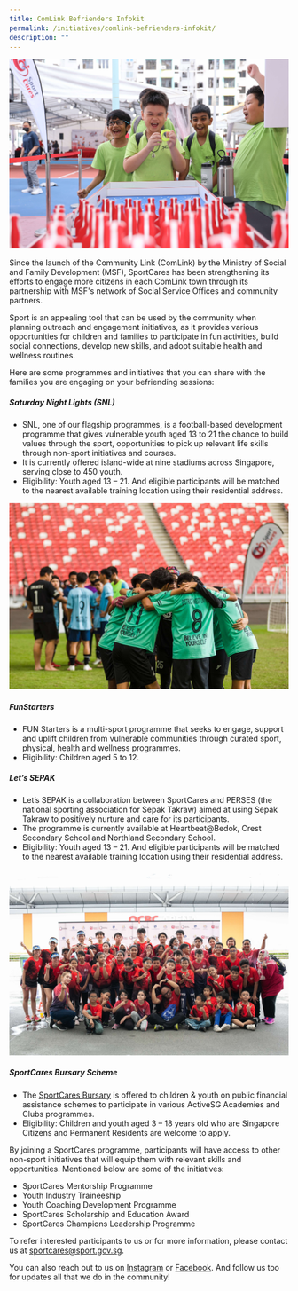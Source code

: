```yaml
---
title: ComLink Befrienders Infokit
permalink: /initiatives/comlink-befrienders-infokit/
description: ""
---
```

![](/images/Fun%20Starters%20attendees.jpg)

Since the launch of the Community Link (ComLink) by the Ministry of Social and Family Development (MSF), SportCares has been strengthening its efforts to engage more citizens in each ComLink town through its partnership with MSF's network of Social Service Offices and community partners.

Sport is an appealing tool that can be used by the community when planning outreach and engagement initiatives, as it provides various opportunities for children and families to participate in fun activities, build social connections, develop new skills, and adopt suitable health and wellness routines.

Here are some programmes and initiatives that you can share with the families you are engaging on your befriending sessions: 
##### Saturday Night Lights (SNL) 

* SNL, one of our flagship programmes, is a football-based development programme that gives vulnerable youth aged 13 to 21 the chance to build values through the sport, opportunities to pick up relevant life skills through non-sport initiatives and courses.
* It is currently offered island-wide at nine stadiums across Singapore, serving close to 450 youth.
* Eligibility: Youth aged 13 – 21. And eligible participants will be matched to the nearest available training location using their residential address.

![](/images/snl-2022-1.JPG)

##### FunStarters

* FUN Starters is a multi-sport programme that seeks to engage, support and uplift children from vulnerable communities through curated sport, physical, health and wellness programmes. &nbsp;&nbsp;
* Eligibility: Children aged 5 to 12.

##### Let’s SEPAK

* Let’s SEPAK is a collaboration between SportCares and PERSES (the national sporting association for Sepak Takraw) aimed at using Sepak Takraw to positively nurture and care for its participants.
* The programme is currently available at Heartbeat@Bedok, Crest Secondary School and Northland Secondary School.
* Eligibility: Youth aged 13 – 21. And eligible participants will be matched to the nearest available training location using their residential address.


![](/images/duathlon_2.JPG)

##### SportCares Bursary Scheme

* The [SportCares Bursary](https://sportcares.sportsingapore.gov.sg/initiatives/sportcaresbursary/) is offered to children &amp; youth on public financial assistance schemes to participate in various ActiveSG Academies and Clubs programmes. &nbsp;
* Eligibility: Children and youth aged 3 – 18 years old who are Singapore Citizens and Permanent Residents are welcome to apply. 

By joining a SportCares programme, participants will have access to other non-sport initiatives that will equip them with relevant skills and opportunities. Mentioned below are some of the initiatives:  

* SportCares Mentorship Programme
* Youth Industry Traineeship 
* Youth Coaching Development Programme
* SportCares Scholarship and Education Award
* SportCares Champions Leadership Programme

To refer interested participants to us or for more information, please contact us at [sportcares@sport.gov.sg](mailto:sportcares@sport.gov.sg). 

You can also reach out to us on [Instagram](https://www.instagram.com/sportcares/) or [Facebook](https://www.facebook.com/SportCaresSG). And follow us too for updates all that we do in the community!